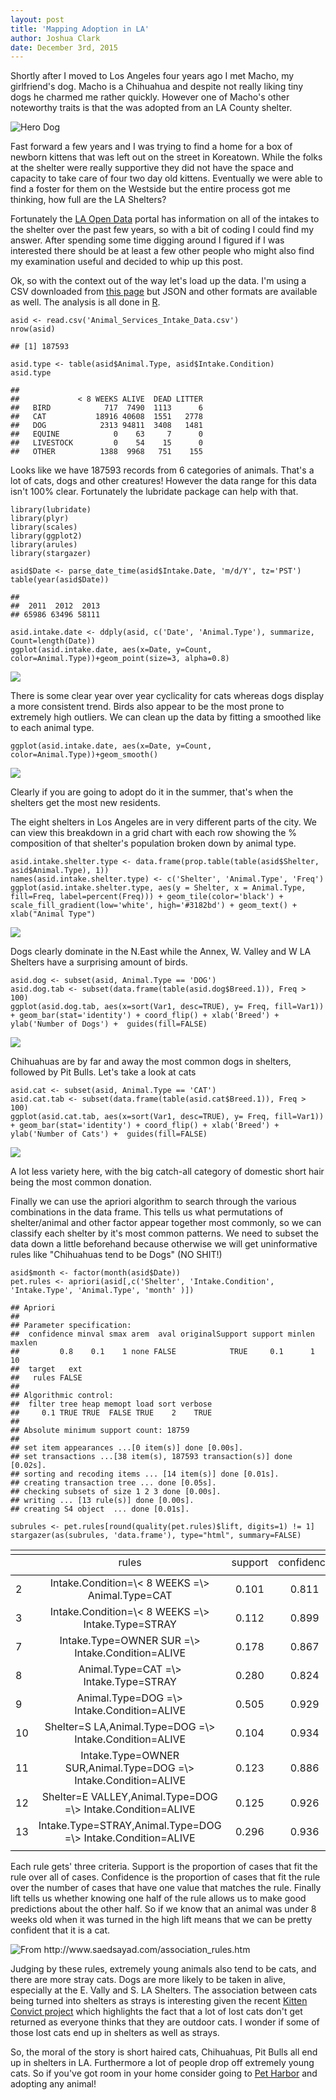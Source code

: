 ```yaml
---
layout: post
title: 'Mapping Adoption in LA'
author: Joshua Clark
date: December 3rd, 2015
---
```


Shortly after I moved to Los Angeles four years ago I met Macho, my
girlfriend's dog. Macho is a Chihuahua and despite not really liking
tiny dogs he charmed me rather quickly. However one of Macho's other
noteworthy traits is that the was adopted from an LA County shelter.

![Hero Dog](http://i.imgur.com/gFVTjLv.jpg)

Fast forward a few years and I was trying to find a home for a box of
newborn kittens that was left out on the street in Koreatown. While the
folks at the shelter were really supportive they did not have the space
and capacity to take care of four two day old kittens. Eventually we
were able to find a foster for them on the Westside but the entire
process got me thinking, how full are the LA Shelters?

Fortunately the [LA Open Data](https://data.lacity.org/) portal has information on all of the
intakes to the shelter over the past few years, so with a bit of coding
I could find my answer. After spending some time digging around I
figured if I was interested there should be at least a few other people
who might also find my examination useful and decided to whip up
this post.

Ok, so with the context out of the way let's load up the data. I'm using
a CSV downloaded from [this
page](https://data.lacity.org/A-Well-Run-City/Animal-Services-Intake-Data/8cmr-fbcu)
but JSON and other formats are available as well. The analysis is all done in [R](https://www.r-project.org/).

    asid <- read.csv('Animal_Services_Intake_Data.csv')
    nrow(asid)

    ## [1] 187593

    asid.type <- table(asid$Animal.Type, asid$Intake.Condition)
    asid.type

    ##            
    ##             < 8 WEEKS ALIVE  DEAD LITTER
    ##   BIRD            717  7490  1113      6
    ##   CAT           18916 40608  1551   2778
    ##   DOG            2313 94811  3408   1481
    ##   EQUINE            0    63     7      0
    ##   LIVESTOCK         0    54    15      0
    ##   OTHER          1388  9968   751    155

Looks like we have 187593 records from 6 categories of animals. That's a
lot of cats, dogs and other creatures! However the data range for this
data isn't 100% clear. Fortunately the lubridate package can help with
that.

    library(lubridate)
    library(plyr)
    library(scales)
    library(ggplot2)
    library(arules)
    library(stargazer)

    asid$Date <- parse_date_time(asid$Intake.Date, 'm/d/Y', tz='PST')
    table(year(asid$Date))

    ## 
    ##  2011  2012  2013 
    ## 65986 63496 58111

    asid.intake.date <- ddply(asid, c('Date', 'Animal.Type'), summarize, Count=length(Date))
    ggplot(asid.intake.date, aes(x=Date, y=Count, color=Animal.Type))+geom_point(size=3, alpha=0.8)

![](http://i.imgur.com/PQw3n0F.png)

There is some clear year over year cyclicality for cats whereas dogs
display a more consistent trend. Birds also appear to be the most prone
to extremely high outliers. We can clean up the data by fitting a
smoothed like to each animal type.

    ggplot(asid.intake.date, aes(x=Date, y=Count, color=Animal.Type))+geom_smooth()

![](http://i.imgur.com/7C1KMJN.png)

Clearly if you are going to adopt do it in the summer, that's when the
shelters get the most new residents.

The eight shelters in Los Angeles are in very different parts of the
city. We can view this breakdown in a grid chart with each row
showing the % composition of that shelter's population broken down by
animal type.

    asid.intake.shelter.type <- data.frame(prop.table(table(asid$Shelter, asid$Animal.Type), 1))
    names(asid.intake.shelter.type) <- c('Shelter', 'Animal.Type', 'Freq')
    ggplot(asid.intake.shelter.type, aes(y = Shelter, x = Animal.Type, fill=Freq, label=percent(Freq))) + geom_tile(color='black') + scale_fill_gradient(low='white', high='#3182bd') + geom_text() + xlab("Animal Type")

![](http://i.imgur.com/904habm.png)

Dogs clearly dominate in the N.East while the Annex, W. Valley and W LA
Shelters have a surprising amount of birds.

    asid.dog <- subset(asid, Animal.Type == 'DOG')
    asid.dog.tab <- subset(data.frame(table(asid.dog$Breed.1)), Freq > 100)
    ggplot(asid.dog.tab, aes(x=sort(Var1, desc=TRUE), y= Freq, fill=Var1)) + geom_bar(stat='identity') + coord_flip() + xlab('Breed') + ylab('Number of Dogs') +  guides(fill=FALSE)

![](http://i.imgur.com/QkKWO63.png)

Chihuahuas are by far and away the most common dogs in shelters,
followed by Pit Bulls. Let's take a look at cats

    asid.cat <- subset(asid, Animal.Type == 'CAT')
    asid.cat.tab <- subset(data.frame(table(asid.cat$Breed.1)), Freq > 100)
    ggplot(asid.cat.tab, aes(x=sort(Var1, desc=TRUE), y= Freq, fill=Var1)) + geom_bar(stat='identity') + coord_flip() + xlab('Breed') + ylab('Number of Cats') +  guides(fill=FALSE)

![](http://i.imgur.com/KMmwVDJ.png)

A lot less variety here, with the big catch-all category of domestic
short hair being the most common donation.

Finally we can use the apriori algorithm to search through the various
combinations in the data frame. This tells us what permutations of
shelter/animal and other factor appear together most commonly, so we can
classify each shelter by it's most common patterns. We need to subset
the data down a little beforehand because otherwise we will get
uninformative rules like "Chihuahuas tend to be Dogs" (NO SHIT!)

    asid$month <- factor(month(asid$Date))
    pet.rules <- apriori(asid[,c('Shelter', 'Intake.Condition', 'Intake.Type', 'Animal.Type', 'month' )])

    ## Apriori
    ## 
    ## Parameter specification:
    ##  confidence minval smax arem  aval originalSupport support minlen maxlen
    ##         0.8    0.1    1 none FALSE            TRUE     0.1      1     10
    ##  target   ext
    ##   rules FALSE
    ## 
    ## Algorithmic control:
    ##  filter tree heap memopt load sort verbose
    ##     0.1 TRUE TRUE  FALSE TRUE    2    TRUE
    ## 
    ## Absolute minimum support count: 18759 
    ## 
    ## set item appearances ...[0 item(s)] done [0.00s].
    ## set transactions ...[38 item(s), 187593 transaction(s)] done [0.02s].
    ## sorting and recoding items ... [14 item(s)] done [0.01s].
    ## creating transaction tree ... done [0.05s].
    ## checking subsets of size 1 2 3 done [0.00s].
    ## writing ... [13 rule(s)] done [0.00s].
    ## creating S4 object  ... done [0.01s].

    subrules <- pet.rules[round(quality(pet.rules)$lift, digits=1) != 1]
    stargazer(as(subrules, 'data.frame'), type="html", summary=FALSE)

<table style="text-align:center">
<tr>
<td colspan="5" style="border-bottom: 1px solid black">
</td>
</tr>
<tr>
<td style="text-align:left">
</td>
<td>
rules
</td>
<td>
support
</td>
<td>
confidence
</td>
<td>
lift
</td>
</tr>
<tr>
<td colspan="5" style="border-bottom: 1px solid black">
</td>
</tr>
<tr>
<td style="text-align:left">
2
</td>
<td>
Intake.Condition=\< 8 WEEKS =\> Animal.Type=CAT
</td>
<td>
0.101
</td>
<td>
0.811
</td>
<td>
2.382
</td>
</tr>
<tr>
<td style="text-align:left">
3
</td>
<td>
Intake.Condition=\< 8 WEEKS =\> Intake.Type=STRAY
</td>
<td>
0.112
</td>
<td>
0.899
</td>
<td>
1.422
</td>
</tr>
<tr>
<td style="text-align:left">
7
</td>
<td>
Intake.Type=OWNER SUR =\> Intake.Condition=ALIVE
</td>
<td>
0.178
</td>
<td>
0.867
</td>
<td>
1.063
</td>
</tr>
<tr>
<td style="text-align:left">
8
</td>
<td>
Animal.Type=CAT =\> Intake.Type=STRAY
</td>
<td>
0.280
</td>
<td>
0.824
</td>
<td>
1.303
</td>
</tr>
<tr>
<td style="text-align:left">
9
</td>
<td>
Animal.Type=DOG =\> Intake.Condition=ALIVE
</td>
<td>
0.505
</td>
<td>
0.929
</td>
<td>
1.140
</td>
</tr>
<tr>
<td style="text-align:left">
10
</td>
<td>
Shelter=S LA,Animal.Type=DOG =\> Intake.Condition=ALIVE
</td>
<td>
0.104
</td>
<td>
0.934
</td>
<td>
1.145
</td>
</tr>
<tr>
<td style="text-align:left">
11
</td>
<td>
Intake.Type=OWNER SUR,Animal.Type=DOG =\> Intake.Condition=ALIVE
</td>
<td>
0.123
</td>
<td>
0.886
</td>
<td>
1.087
</td>
</tr>
<tr>
<td style="text-align:left">
12
</td>
<td>
Shelter=E VALLEY,Animal.Type=DOG =\> Intake.Condition=ALIVE
</td>
<td>
0.125
</td>
<td>
0.926
</td>
<td>
1.135
</td>
</tr>
<tr>
<td style="text-align:left">
13
</td>
<td>
Intake.Type=STRAY,Animal.Type=DOG =\> Intake.Condition=ALIVE
</td>
<td>
0.296
</td>
<td>
0.936
</td>
<td>
1.148
</td>
</tr>
<tr>
<td colspan="5" style="border-bottom: 1px solid black">
</td>
</tr>
</table>

Each rule gets' three criteria. Support is the proportion of cases that
fit the rule over all of cases. Confidence is the proportion of cases
that fit the rule over the number of cases that have one value that
matches the rule. Finally lift tells us whether knowing one half of the
rule allows us to make good predictions about the other half. So if we
know that an animal was under 8 weeks old when it was turned in the high
lift means that we can be pretty confident that it is a cat.

![From
<http://www.saedsayad.com/association_rules.htm>](http://i.imgur.com/1oocjfb.png)

Judging by these rules, extremely young animals also tend to be cats,
and there are more stray cats. Dogs are more likely to be taken in
alive, especially at the E. Vally and S. LA Shelters. The association
between cats being turned into shelters as strays is interesting given
the recent [Kitten Convict
project](http://explodingkittens.com/kittyconvict) which highlights the
fact that a lot of lost cats don't get returned as everyone thinks that
they are outdoor cats. I wonder if some of those lost cats end up in
shelters as well as strays.

So, the moral of the story is short haired cats, Chihuahuas, Pit Bulls
all end up in shelters in LA. Furthermore a lot of people drop off
extremely young cats. So if you've got room in your home consider going
to [Pet Harbor](http://petharbor.com) and adopting any animal!
